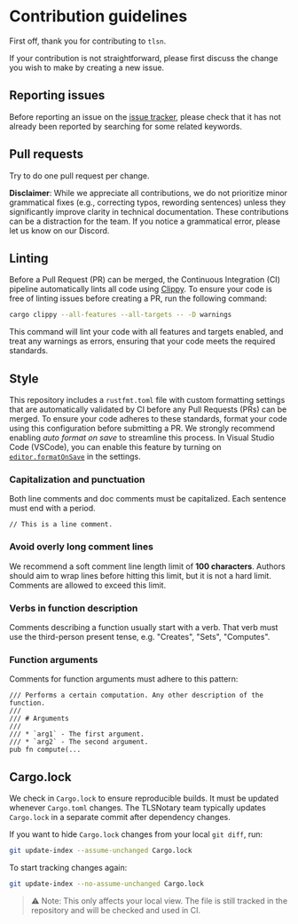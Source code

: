 # Contribution guidelines

First off, thank you for contributing to `tlsn`.

If your contribution is not straightforward, please first discuss the change you
wish to make by creating a new issue.

## Reporting issues

Before reporting an issue on the
[issue tracker](https://github.com/tlsnotary/tlsn/issues),
please check that it has not already been reported by searching for some related
keywords.

## Pull requests

Try to do one pull request per change.

**Disclaimer**: While we appreciate all contributions, we do not prioritize minor grammatical fixes (e.g., correcting typos, rewording sentences) unless they significantly improve clarity in technical documentation. These contributions can be a distraction for the team. If you notice a grammatical error, please let us know on our Discord.

## Linting

Before a Pull Request (PR) can be merged, the Continuous Integration (CI) pipeline automatically lints all code using [Clippy](https://doc.rust-lang.org/stable/clippy/usage.html). To ensure your code is free of linting issues before creating a PR, run the following command:

```sh
cargo clippy --all-features --all-targets -- -D warnings
```

This command will lint your code with all features and targets enabled, and treat any warnings as errors, ensuring that your code meets the required standards.

## Style

This repository includes a `rustfmt.toml` file with custom formatting settings that are automatically validated by CI before any Pull Requests (PRs) can be merged. To ensure your code adheres to these standards, format your code using this configuration before submitting a PR. We strongly recommend enabling *auto format on save* to streamline this process. In Visual Studio Code (VSCode), you can enable this feature by turning on [`editor.formatOnSave`](https://code.visualstudio.com/docs/editor/codebasics#_formatting) in the settings.

### Capitalization and punctuation

Both line comments and doc comments must be capitalized. Each sentence must end with a period.

```
// This is a line comment.
```

### Avoid overly long comment lines

We recommend a soft comment line length limit of **100 characters**. Authors should aim to wrap lines before hitting this limit, but it is not a hard limit. Comments are allowed to exceed this limit.

### Verbs in function description

Comments describing a function usually start with a verb. That verb must use the third-person present tense, e.g. "Creates", "Sets", "Computes".

### Function arguments

Comments for function arguments must adhere to this pattern:

```
/// Performs a certain computation. Any other description of the function.
///
/// # Arguments
///
/// * `arg1` - The first argument.
/// * `arg2` - The second argument.
pub fn compute(...
```

## Cargo.lock

We check in `Cargo.lock` to ensure reproducible builds. It must be updated whenever `Cargo.toml` changes. The TLSNotary team typically updates `Cargo.lock` in a separate commit after dependency changes.

If you want to hide `Cargo.lock` changes from your local `git diff`, run:

```sh
git update-index --assume-unchanged Cargo.lock
```

To start tracking changes again:
```sh
git update-index --no-assume-unchanged Cargo.lock
```

> ⚠️ Note: This only affects your local view. The file is still tracked in the repository and will be checked and used in CI.

